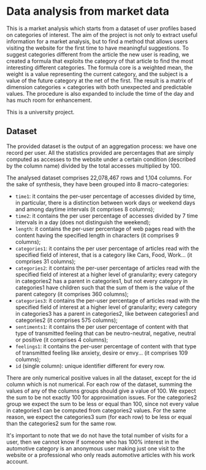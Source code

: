 # Data analysis from market data

This is a market analysis which starts from a dataset of user profiles based on categories of interest. The aim of the project is not only to extract useful information for a market analysis, but to find a method that allows users visiting the website for the first time to have meaningful suggestions. To suggest categories different from the article the new user is reading, we created a formula that exploits the category of that article to find the most interesting different categories. The formula core is a weighted mean, the weight is a value representing the current category, and the subject is a value of the future category at the net of the first. The result is a matrix of dimension categories × categories with both unexpected and predictable values. The procedure is also expanded to include the time of the day and has much room for enhancement.

This is a university project.

## Dataset

The provided dataset is the output of an aggregation process: we have one record per user.
All the statistics provided are percentages that are simply computed as accesses to the website under a certain condition (described by the column name) divided by the total accesses multiplied by 100.

The analysed dataset comprises 22,078,467 rows and 1,104 columns.
For the sake of synthesis, they have been grouped into 8 macro-categories:

- `time1`: it contains the per-user percentage of accesses divided by time, in particular, there is a distinction between work days or weekend days and among daytime intervals (it comprises 8 columns);
- `time2`: it contains the per user percentage of accesses divided by 7 time intervals in a day (does not distinguish the weekend);
- `length`: it contains the per-user percentage of web pages read with the content having the specified length in characters (it comprises 9 columns);
- `categories1`: it contains the per user percentage of articles read with the specified field of interest, that is a category like Cars, Food, Work... (it comprises 31 columns);
- `categories2`: it contains the per-user percentage of articles read with the specified field of interest at a higher level of granularity; every category in categories2 has a parent in categories1, but not every category in categories1 have children such that the sum of them is the value of the parent category (it comprises 360 columns);
- `categories3`: it contains the per-user percentage of articles read with the specified field of interest at a higher level of granularity; every category in categories3 has a parent in categories2, like between categories1 and categories2 (it comprises 575 columns);
- `sentiments1`: it contains the per user percentage of content with that type of transmitted feeling that can be neutro-neutral, negative, neutral or positive (it comprises 4 columns);
- `feelings1`: it contains the per-user percentage of content with that type of transmitted feeling like anxiety, desire or envy... (it comprises 109 columns);
- `id` (single column): unique identifier different for every row.

There are only numerical positive values in all the dataset, except for the id column which is not numerical. For each row of the dataset, summing the values of any of the columns groups should give a value of 100. We expect the sum to be not exactly 100 for approximation issues. For the categories2 group we expect the sum to be less or equal than 100, since not every value in categories1 can be computed from categories2 values. For the same reason, we expect the categories3 sum (for each row) to be less or equal than the categories2 sum for the same row.

It's important to note that we do not have the total number of visits for a user, then we cannot know if someone who has 100% interest in the automotive category is an anonymous user making just one visit to the website or a professional who only reads automotive articles with his work account.
